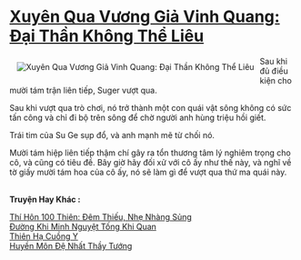 <a href="https://truyentiki.com/xuyen-qua-vuong-gia-vinh-quang-dai-than-khong-the-lieu.30505/" title="Xuyên Qua Vương Giả Vinh Quang: Đại Thần Không Thể Liêu"><h1>Xuyên Qua Vương Giả Vinh Quang: Đại Thần Không Thể Liêu</h1></a><div style="display:table"><img align="right" style="float: left; padding: 10px;" src="https://truyentiki.com/a/img/str/src/30505.jpg" alt="Xuyên Qua Vương Giả Vinh Quang: Đại Thần Không Thể Liêu">Sau khi đủ điều kiện cho mười tám trận liên tiếp, Suger vượt qua. <p></p> Sau khi vượt qua trò chơi, nó trở thành một con quái vật sông không có sức tấn công và chỉ đi bộ trên sông để chờ người anh hùng triệu hồi giết. <p></p> Trái tim của Su Ge sụp đổ, và anh mạnh mẽ từ chối nó. <p></p> Mười tám hiệp liên tiếp thậm chí gây ra tổn thương tâm lý nghiêm trọng cho cô, và cũng có tiêu đề. Bây giờ hãy đối xử với cô ấy như thế này, và nghĩ về tờ giấy mười tám hoa của cô ấy, nó sẽ làm gì để vượt qua thứ ma quái này.</div><p><br><b>Truyện Hay Khác :</b></p><a href="https://truyentiki.com/thi-hon-100-thien-dem-thieu-nhe-nhang-sung.30504/" alt="Thí Hôn 100 Thiên: Đêm Thiếu, Nhẹ Nhàng Sủng">Thí Hôn 100 Thiên: Đêm Thiếu, Nhẹ Nhàng Sủng</a><br/><a href="https://github.com/nownovels/top500/tree/master/truyenhay/33838/" alt="Đường Khi Minh Nguyệt Tống Khi Quan">Đường Khi Minh Nguyệt Tống Khi Quan</a><br/><a href="https://github.com/nownovels/top500/tree/master/truyenhay/33856/" alt="Thiên Hạ Cuồng Y">Thiên Hạ Cuồng Y</a><br/><a href="https://github.com/nownovels/top500/tree/master/truyenhay/33575/" alt="Huyền Môn Đệ Nhất Thầy Tướng">Huyền Môn Đệ Nhất Thầy Tướng</a><br/>